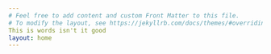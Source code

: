 ```yaml
---
# Feel free to add content and custom Front Matter to this file.
# To modify the layout, see https://jekyllrb.com/docs/themes/#overriding-theme-defaults
This is words isn't it good
layout: home
---
```

